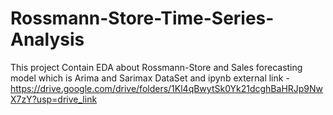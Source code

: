 # Rossmann-Store-Time-Series-Analysis
This project Contain EDA about Rossmann-Store and Sales forecasting model which is Arima and Sarimax
DataSet and ipynb external link - https://drive.google.com/drive/folders/1Kl4qBwytSk0Yk21dcghBaHRJp9NwX7zY?usp=drive_link
